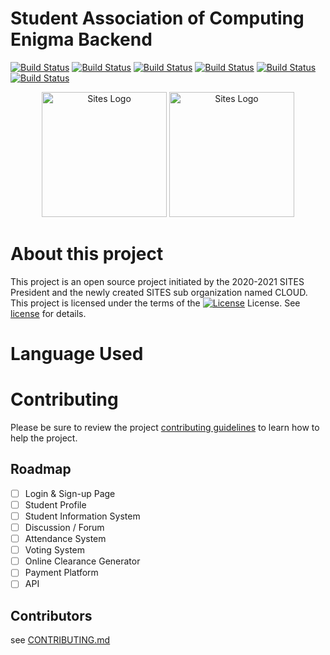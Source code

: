 

# Student Association of Computing Enigma Backend
[![Build Status](https://travis-ci.com/Institute-of-Computing/enigma-computing-backend.svg?branch=main)](https://travis-ci.com/Institute-of-Computing/enigma-computing-backend) [![Build Status](https://travis-ci.com/Institute-of-Computing/enigma-computing-backend.svg?branch=main)](https://github.com/Institute-of-Computing/enigma-computing-backend) [![Build Status](https://img.shields.io/badge/python-3.9.x-green)](https://travis-ci.com/Institute-of-Computing/enigma-computing-backend) [![Build Status](https://img.shields.io/badge/django%20version-3.1.5-blue)](https://travis-ci.com/Institute-of-Computing/enigma-computing-backend) [![Build Status](https://img.shields.io/badge/djangrestframework-3.12.2-red)](https://travis-ci.com/Institute-of-Computing/enigma-computing-backend)[![Build Status](https://img.shields.io/badge/docs-0%25-brightgreen)](https://travis-ci.com/Institute-of-Computing/enigma-computing-backend)

<div align="center">
  <img alt="Sites Logo" src="https://dnsc-sites.live/landing/sites.png" width="200px" />
  <img alt="Sites Logo" src="https://dnsc-sites.live/landing/cloud.png" width="200px" />
</div>

# About this project
This project is an open source project initiated by the 2020-2021 SITES President and the newly created SITES sub organization named CLOUD. This project is licensed under the terms of the [![License](https://img.shields.io/npm/l/redoc.svg)](https://github.com/johncs2d/SITES/blob/main/LICENSE)  License. See [license](https://github.com/Institute-of-Computing/enigma-computing-backend/blob/main/LICENSE) for details.

# Language Used


# Contributing
Please be sure to review the project [contributing guidelines]() to learn how to help the project.



</div>

## Roadmap
  - [ ] Login & Sign-up Page
  - [ ] Student Profile
  - [ ] Student Information System
  - [ ] Discussion / Forum
  - [ ] Attendance System
  - [ ] Voting System
  - [ ] Online Clearance Generator
  - [ ] Payment Platform
  - [ ] API

## Contributors
see [CONTRIBUTING.md](.github/CONTRIBUTING.md)
